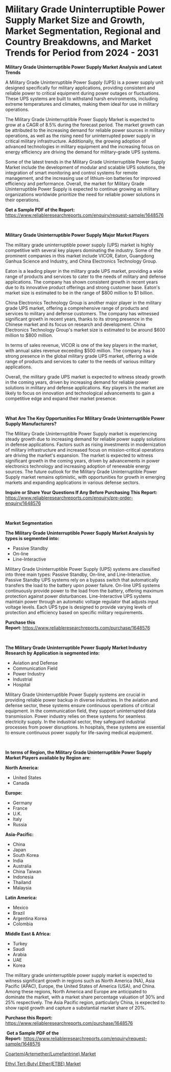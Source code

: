 <p><h1>Military Grade Uninterruptible Power Supply Market Size and Growth, Market Segmentation, Regional and Country Breakdowns, and Market Trends for Period from 2024 -  2031</h1></p><p><strong>Military Grade Uninterruptible Power Supply Market Analysis and Latest Trends</strong></p>
<p><p>A Military Grade Uninterruptible Power Supply (UPS) is a power supply unit designed specifically for military applications, providing consistent and reliable power to critical equipment during power outages or fluctuations. These UPS systems are built to withstand harsh environments, including extreme temperatures and climates, making them ideal for use in military operations.</p><p>The Military Grade Uninterruptible Power Supply Market is expected to grow at a CAGR of 8.5% during the forecast period. The market growth can be attributed to the increasing demand for reliable power sources in military operations, as well as the rising need for uninterrupted power supply in critical military infrastructure. Additionally, the growing adoption of advanced technologies in military equipment and the increasing focus on energy efficiency are driving the demand for military-grade UPS systems.</p><p>Some of the latest trends in the Military Grade Uninterruptible Power Supply Market include the development of modular and scalable UPS solutions, the integration of smart monitoring and control systems for remote management, and the increasing use of lithium-ion batteries for improved efficiency and performance. Overall, the market for Military Grade Uninterruptible Power Supply is expected to continue growing as military organizations worldwide prioritize the need for reliable power solutions in their operations.</p></p>
<p><strong>Get a Sample PDF of the Report:&nbsp;</strong> <a href="https://www.reliableresearchreports.com/enquiry/request-sample/1648576">https://www.reliableresearchreports.com/enquiry/request-sample/1648576</a></p>
<p>&nbsp;</p>
<p><strong>Military Grade Uninterruptible Power Supply Major Market Players</strong></p>
<p><p>The military grade uninterruptible power supply (UPS) market is highly competitive with several key players dominating the industry. Some of the prominent companies in this market include VICOR, Eaton, Guangdong Ganhua Science and Industry, and China Electronics Technology Group.</p><p>Eaton is a leading player in the military grade UPS market, providing a wide range of products and services to cater to the needs of military and defense applications. The company has shown consistent growth in recent years due to its innovative product offerings and strong customer base. Eaton's market size is estimated to be in the range of $800 million to $1 billion.</p><p>China Electronics Technology Group is another major player in the military grade UPS market, offering a comprehensive range of products and services to military and defense customers. The company has witnessed significant growth in recent years, thanks to its strong presence in the Chinese market and its focus on research and development. China Electronics Technology Group's market size is estimated to be around $600 million to $800 million.</p><p>In terms of sales revenue, VICOR is one of the key players in the market, with annual sales revenue exceeding $500 million. The company has a strong presence in the global military grade UPS market, offering a wide range of products and services to cater to the needs of various military applications.</p><p>Overall, the military grade UPS market is expected to witness steady growth in the coming years, driven by increasing demand for reliable power solutions in military and defense applications. Key players in the market are likely to focus on innovation and technological advancements to gain a competitive edge and expand their market presence.</p></p>
<p>&nbsp;</p>
<p><strong>What Are The Key Opportunities For Military Grade Uninterruptible Power Supply Manufacturers?</strong></p>
<p><p>The Military Grade Uninterruptible Power Supply market is experiencing steady growth due to increasing demand for reliable power supply solutions in defense applications. Factors such as rising investments in modernization of military infrastructure and increased focus on mission-critical operations are driving the market's expansion. The market is expected to witness significant growth in the coming years, driven by advancements in power electronics technology and increasing adoption of renewable energy sources. The future outlook for the Military Grade Uninterruptible Power Supply market remains optimistic, with opportunities for growth in emerging markets and expanding applications in various defense sectors.</p></p>
<p><strong>Inquire or Share Your Questions If Any Before Purchasing This Report:</strong> <a href="https://www.reliableresearchreports.com/enquiry/pre-order-enquiry/1648576">https://www.reliableresearchreports.com/enquiry/pre-order-enquiry/1648576</a></p>
<p>&nbsp;</p>
<p><strong>Market Segmentation</strong></p>
<p><strong>The Military Grade Uninterruptible Power Supply Market Analysis by types is segmented into:</strong></p>
<p><ul><li>Passive Standby</li><li>On-line</li><li>Line-Interactive</li></ul></p>
<p><p>Military Grade Uninterruptible Power Supply (UPS) systems are classified into three main types: Passive Standby, On-line, and Line-Interactive. Passive Standby UPS systems rely on a bypass switch that automatically transfers the load to the battery upon power failure. On-line UPS systems continuously provide power to the load from the battery, offering maximum protection against power disturbances. Line-Interactive UPS systems maintain power through an automatic voltage regulator that adjusts input voltage levels. Each UPS type is designed to provide varying levels of protection and efficiency based on specific military requirements.</p></p>
<p><strong>Purchase this Report:&nbsp;</strong><a href="https://www.reliableresearchreports.com/purchase/1648576">https://www.reliableresearchreports.com/purchase/1648576</a></p>
<p>&nbsp;</p>
<p><strong>The Military Grade Uninterruptible Power Supply Market Industry Research by Application is segmented into:</strong></p>
<p><ul><li>Aviation and Defense</li><li>Communication Field</li><li>Power Industry</li><li>Industrial</li><li>Hospital</li></ul></p>
<p><p>Military Grade Uninterruptible Power Supply systems are crucial in providing reliable power backup in diverse industries. In the aviation and defense sector, these systems ensure continuous operations of critical equipment. In the communication field, they support uninterrupted data transmission. Power industry relies on these systems for seamless electricity supply. In the industrial sector, they safeguard industrial processes from power disruptions. In hospitals, these systems are essential to ensure continuous power supply for life-saving medical equipment.</p></p>
<p>&nbsp;</p>
<p><strong>In terms of Region, the Military Grade Uninterruptible Power Supply Market Players available by Region are:</strong></p>
<p>
    <p> <strong> North America: </strong>
        <ul>
            <li>United States</li>
            <li>Canada</li>
        </ul>
        </p> 
    <p> <strong> Europe: </strong>
        <ul>
            <li>Germany</li>
            <li>France</li>
            <li>U.K.</li>
            <li>Italy</li>
            <li>Russia</li>
        </ul>
        </p> 
    <p> <strong> Asia-Pacific: </strong>
        <ul>
            <li>China</li>
            <li>Japan</li>
            <li>South Korea</li>
            <li>India</li>
            <li>Australia</li>
            <li>China Taiwan</li>
            <li>Indonesia</li>
            <li>Thailand</li>
            <li>Malaysia</li>
        </ul>
        </p> 
    <p> <strong> Latin America: </strong>
        <ul>
            <li>Mexico</li>
            <li>Brazil</li>
            <li>Argentina Korea</li>
            <li>Colombia</li>
        </ul>
        </p> 
    <p> <strong> Middle East & Africa: </strong>
        <ul>
            <li>Turkey</li>
            <li>Saudi</li>
            <li>Arabia</li>
            <li>UAE</li>
            <li>Korea</li>
        </ul>
    </p>
    </p>
<p><p>The military grade uninterruptible power supply market is expected to witness significant growth in regions such as North America (NA), Asia Pacific (APAC), Europe, the United States of America (USA), and China. Among these regions, North America and Europe are anticipated to dominate the market, with a market share percentage valuation of 30% and 25% respectively. The Asia Pacific region, particularly China, is expected to show rapid growth and capture a substantial market share of 20%.</p></p>
<p><strong>Purchase this Report: </strong><a href="https://www.reliableresearchreports.com/purchase/1648576">https://www.reliableresearchreports.com/purchase/1648576</a></p>
<p>&nbsp;<strong>Get a Sample PDF of the Report:&nbsp;&nbsp;</strong><a href="https://www.reliableresearchreports.com/enquiry/request-sample/1648576">https://www.reliableresearchreports.com/enquiry/request-sample/1648576</a></p>
<p><strong></strong></p>
<p><p><a href="https://issuu.com/reportprime-2/docs/coartemartemetherlumefantrine-market-size-2030.ppt">Coartem(Artemether/Lumefantrine) Market</a></p><p><a href="https://issuu.com/reportprime-2/docs/ethyl-tert-butyl-etheretbe-market-size-2030.pptx">Ethyl Tert-Butyl Ether(ETBE) Market</a></p></p>